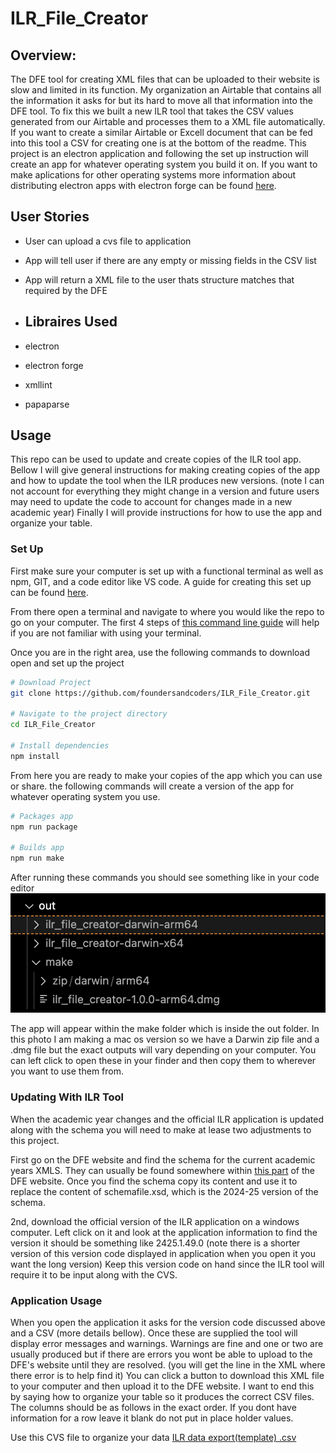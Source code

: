 ﻿# ILR_File_Creator

## Overview:
The DFE tool for creating XML files that can be uploaded to their website is slow and limited in its function. My organization an Airtable that contains all the information it asks for but its hard to move all that information into the DFE tool. To fix this we built a new ILR tool that takes the CSV values generated from our Airtable and processes them to a XML file automatically. If you want to create a similar Airtable or Excell document that can be fed into this tool a CSV for creating one is at the bottom of the readme. This project is an electron application and following the set up instruction will create an app for whatever operating system you build it on. If you want to make aplications for other operating systems more information about distributing electron apps with electron forge can be found [here]([url](https://www.electronforge.io/)).

## User Stories

* User can upload a cvs file to application
* App will tell user if there are any empty or missing fields in the CSV list
* App will return a XML file to the user thats structure matches that required by the DFE

* ## Libraires Used

* electron

* electron forge

* xmllint

* papaparse



## Usage
This repo can be used to update and create copies of the ILR tool app. Bellow I will give general instructions for making creating copies of the app and how to update the tool when the ILR produces new versions. (note I can not account for everything they might change in a version and future users may need to update the code to account for changes made in a new academic year) Finally I will provide instructions for how to use the app and organize your table.

### Set Up

First make sure your computer is set up with a functional terminal as well as npm, GIT, and a code editor like VS code. A guide for creating this set up can be found [here](https://foundersandcoders.notion.site/Installation-Guide-6fdc64ecf0ea4e6f8773075b02752c22).

From there open a terminal and navigate to where you would like the repo to go on your computer. The first 4 steps of [this command line guide](https://medium.com/swlh/how-to-use-the-command-line-interface-cli-9c8b70e568e) will help if you are not familiar with using your terminal.

Once you are in the right area, use the following commands to download open and set up the project

```bash
# Download Project
git clone https://github.com/foundersandcoders/ILR_File_Creator.git

# Navigate to the project directory
cd ILR_File_Creator

# Install dependencies
npm install
```

From here you are ready to make your copies of the app which you can use or share. the following commands will create a version of the app for whatever operating system you use.

```bash
# Packages app
npm run package

# Builds app
npm run make
```
After running these commands you should see something like in your code editor 
![a picture of file structures](image.png)

The app will appear within the make folder which is inside the out folder. In this photo I am making a mac os version so we have a Darwin zip file and a .dmg file but the exact outputs will vary depending on your computer. You can left click to open these in your finder and then copy them to wherever you want to use them from.

### Updating With ILR Tool
When the academic year changes and the official ILR application is updated along with the schema you will need to make at lease two adjustments to this project. 

First go on the DFE website and find the schema for the current academic years XMLS. They can usually be found somewhere within [this part](https://guidance.submit-learner-data.service.gov.uk/) of the DFE website. Once you find the schema copy its content and use it to replace the content of schemafile.xsd, which is the 2024-25 version of the schema.

2nd, download the official version of the ILR application on a windows computer. Left click on it and look at the application information to find the version it should be something like 2425.1.49.0 (note there is a shorter version of this version code displayed in application when you open it you want the long version) Keep this version code on hand since the ILR tool will require it to be input along with the CVS.

### Application Usage 
When you open the application it asks for the version code discussed above and a CSV (more details bellow). Once these are supplied the tool will display error messages and warnings. Warnings are fine and one or two are usually produced but if there are errors you wont be able to upload to the DFE's website until they are resolved. (you will get the line in the XML where there error is to help find it) You can click a button to download this XML file to your computer and then upload it to the DFE website. I want to end this by saying how to organize your table so it produces the correct CSV files. The columns should be as follows in the exact order. If you dont have information for a row leave it blank do not put in place holder values.

Use this CVS file to organize your data
[ ILR data export(template) .csv](https://github.com/user-attachments/files/19339597/ILR.data.export.template.csv)
